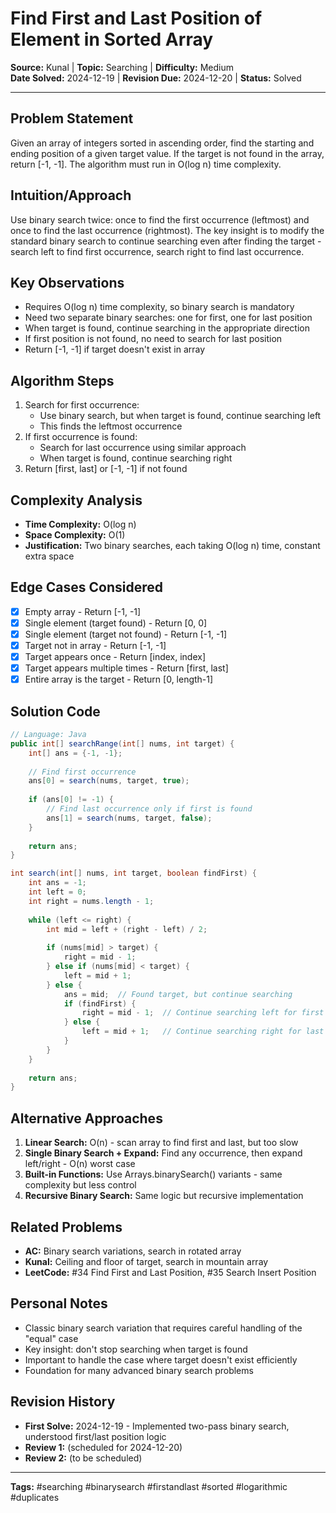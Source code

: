 # Find First and Last Position of Element in Sorted Array

**Source:** Kunal | **Topic:** Searching | **Difficulty:** Medium  
**Date Solved:** 2024-12-19 | **Revision Due:** 2024-12-20 | **Status:** Solved

---

## Problem Statement
Given an array of integers sorted in ascending order, find the starting and ending position of a given target value. If the target is not found in the array, return [-1, -1]. The algorithm must run in O(log n) time complexity.

## Intuition/Approach
Use binary search twice: once to find the first occurrence (leftmost) and once to find the last occurrence (rightmost). The key insight is to modify the standard binary search to continue searching even after finding the target - search left to find first occurrence, search right to find last occurrence.

## Key Observations
- Requires O(log n) time complexity, so binary search is mandatory
- Need two separate binary searches: one for first, one for last position
- When target is found, continue searching in the appropriate direction
- If first position is not found, no need to search for last position
- Return [-1, -1] if target doesn't exist in array

## Algorithm Steps
1. Search for first occurrence:
   - Use binary search, but when target is found, continue searching left
   - This finds the leftmost occurrence
2. If first occurrence is found:
   - Search for last occurrence using similar approach
   - When target is found, continue searching right
3. Return [first, last] or [-1, -1] if not found

## Complexity Analysis
- **Time Complexity:** O(log n)
- **Space Complexity:** O(1)
- **Justification:** Two binary searches, each taking O(log n) time, constant extra space

## Edge Cases Considered
- [x] Empty array - Return [-1, -1]
- [x] Single element (target found) - Return [0, 0]
- [x] Single element (target not found) - Return [-1, -1]
- [x] Target not in array - Return [-1, -1]
- [x] Target appears once - Return [index, index]
- [x] Target appears multiple times - Return [first, last]
- [x] Entire array is the target - Return [0, length-1]

## Solution Code

```java
// Language: Java
public int[] searchRange(int[] nums, int target) {
    int[] ans = {-1, -1};
    
    // Find first occurrence
    ans[0] = search(nums, target, true);
    
    if (ans[0] != -1) {
        // Find last occurrence only if first is found
        ans[1] = search(nums, target, false);
    }
    
    return ans;
}

int search(int[] nums, int target, boolean findFirst) {
    int ans = -1;
    int left = 0;
    int right = nums.length - 1;
    
    while (left <= right) {
        int mid = left + (right - left) / 2;
        
        if (nums[mid] > target) {
            right = mid - 1;
        } else if (nums[mid] < target) {
            left = mid + 1;
        } else {
            ans = mid;  // Found target, but continue searching
            if (findFirst) {
                right = mid - 1;  // Continue searching left for first
            } else {
                left = mid + 1;   // Continue searching right for last
            }
        }
    }
    
    return ans;
}
```

## Alternative Approaches
1. **Linear Search:** O(n) - scan array to find first and last, but too slow
2. **Single Binary Search + Expand:** Find any occurrence, then expand left/right - O(n) worst case
3. **Built-in Functions:** Use Arrays.binarySearch() variants - same complexity but less control
4. **Recursive Binary Search:** Same logic but recursive implementation

## Related Problems
- **AC:** Binary search variations, search in rotated array
- **Kunal:** Ceiling and floor of target, search in mountain array
- **LeetCode:** #34 Find First and Last Position, #35 Search Insert Position

## Personal Notes
- Classic binary search variation that requires careful handling of the "equal" case
- Key insight: don't stop searching when target is found
- Important to handle the case where target doesn't exist efficiently
- Foundation for many advanced binary search problems

## Revision History
- **First Solve:** 2024-12-19 - Implemented two-pass binary search, understood first/last position logic
- **Review 1:** (scheduled for 2024-12-20)
- **Review 2:** (to be scheduled)

---
**Tags:** #searching #binarysearch #firstandlast #sorted #logarithmic #duplicates 